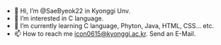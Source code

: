 - 👋 Hi, I’m @SaeByeok22 in Kyonggi Unv.
- 👀 I’m interested in C language.
- 🌱 I’m currently learning C language, Phyton, Java, HTML, CSS... etc.
- 📫 How to reach me icon0615@kyonggi.ac.kr. Send an E-Mail.

<!---
SaeByeok22/SaeByeok22 is a ✨ special ✨ repository because its `README.md` (this file) appears on your GitHub profile.
You can click the Preview link to take a look at your changes.
--->
